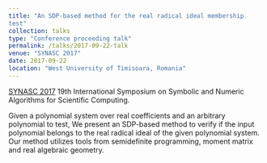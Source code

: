 ```yaml
---
title: "An SDP-based method for the real radical ideal membership
test"
collection: talks
type: "Conference proceeding talk"
permalink: /talks/2017-09-22-talk
venue: "SYNASC 2017"
date: 2017-09-22
location: "West University of Timisoara, Romania"
---
```


[SYNASC 2017](https://synasc.ro/2017/program/) 19th International Symposium on Symbolic and Numeric Algorithms for Scientific Computing.

Given a polynomial system over real coefficients and an arbitrary polynomial to test, We present an SDP-based method to verify if the input polynomial belongs to the
real radical ideal of the given polynomial system. Our method utilizes tools from semidefinite programming, moment matrix and real algebraic geometry.
